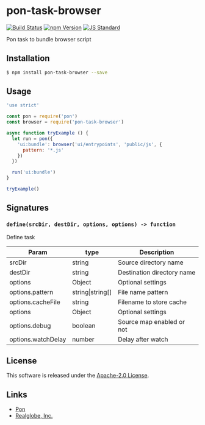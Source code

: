 pon-task-browser
==========

<!---
This file is generated by ape-tmpl. Do not update manually.
--->

<!-- Badge Start -->
<a name="badges"></a>

[![Build Status][bd_travis_com_shield_url]][bd_travis_com_url]
[![npm Version][bd_npm_shield_url]][bd_npm_url]
[![JS Standard][bd_standard_shield_url]][bd_standard_url]

[bd_repo_url]: https://github.com/realglobe-Inc/pon-task-browser
[bd_travis_url]: http://travis-ci.org/realglobe-Inc/pon-task-browser
[bd_travis_shield_url]: http://img.shields.io/travis/realglobe-Inc/pon-task-browser.svg?style=flat
[bd_travis_com_url]: http://travis-ci.com/realglobe-Inc/pon-task-browser
[bd_travis_com_shield_url]: https://api.travis-ci.com/realglobe-Inc/pon-task-browser.svg?token=aeFzCpBZebyaRijpCFmm
[bd_license_url]: https://github.com/realglobe-Inc/pon-task-browser/blob/master/LICENSE
[bd_codeclimate_url]: http://codeclimate.com/github/realglobe-Inc/pon-task-browser
[bd_codeclimate_shield_url]: http://img.shields.io/codeclimate/github/realglobe-Inc/pon-task-browser.svg?style=flat
[bd_codeclimate_coverage_shield_url]: http://img.shields.io/codeclimate/coverage/github/realglobe-Inc/pon-task-browser.svg?style=flat
[bd_gemnasium_url]: https://gemnasium.com/realglobe-Inc/pon-task-browser
[bd_gemnasium_shield_url]: https://gemnasium.com/realglobe-Inc/pon-task-browser.svg
[bd_npm_url]: http://www.npmjs.org/package/pon-task-browser
[bd_npm_shield_url]: http://img.shields.io/npm/v/pon-task-browser.svg?style=flat
[bd_standard_url]: http://standardjs.com/
[bd_standard_shield_url]: https://img.shields.io/badge/code%20style-standard-brightgreen.svg

<!-- Badge End -->


<!-- Description Start -->
<a name="description"></a>

Pon task to bundle browser script

<!-- Description End -->


<!-- Overview Start -->
<a name="overview"></a>



<!-- Overview End -->


<!-- Sections Start -->
<a name="sections"></a>

<!-- Section from "doc/guides/01.Installation.md.hbs" Start -->

<a name="section-doc-guides-01-installation-md"></a>

Installation
-----

```bash
$ npm install pon-task-browser --save
```


<!-- Section from "doc/guides/01.Installation.md.hbs" End -->

<!-- Section from "doc/guides/02.Usage.md.hbs" Start -->

<a name="section-doc-guides-02-usage-md"></a>

Usage
---------

```javascript
'use strict'

const pon = require('pon')
const browser = require('pon-task-browser')

async function tryExample () {
  let run = pon({
    'ui:bundle': browser('ui/entrypoints', 'public/js', {
      pattern: '*.js'
    })
  })

  run('ui:bundle')
}

tryExample()

```


<!-- Section from "doc/guides/02.Usage.md.hbs" End -->

<!-- Section from "doc/guides/03.Signature.md.hbs" Start -->

<a name="section-doc-guides-03-signature-md"></a>

Signatures
---------


### `define(srcDir, destDir, options, options) -> function`

Define task

| Param | type | Description |
| ---- | --- | ----------- |
| srcDir | string |  Source directory name |
| destDir | string |  Destination directory name |
| options | Object |  Optional settings |
| options.pattern | string&#124;string[] |  File name pattern |
| options.cacheFile | string | Filename to store cache |
| options | Object |  Optional settings |
| options.debug | boolean |  Source map enabled or not |
| options.watchDelay | number |  Delay after watch |



<!-- Section from "doc/guides/03.Signature.md.hbs" End -->


<!-- Sections Start -->


<!-- LICENSE Start -->
<a name="license"></a>

License
-------
This software is released under the [Apache-2.0 License](https://github.com/realglobe-Inc/pon-task-browser/blob/master/LICENSE).

<!-- LICENSE End -->


<!-- Links Start -->
<a name="links"></a>

Links
------

+ [Pon][pon_url]
+ [Realglobe, Inc.][realglobe,_inc__url]

[pon_url]: https://github.com/realglobe-Inc/pon
[realglobe,_inc__url]: http://realglobe.jp

<!-- Links End -->
